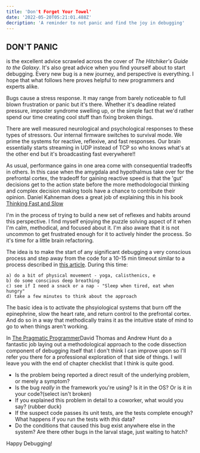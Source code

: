 ```yaml
---
title: 'Don't Forget Your Towel'
date: '2022-05-20T05:21:01.488Z'
decription: 'A reminder to not panic and find the joy in debugging'
---
```


## DON'T PANIC

is the excellent advice scrawled across the cover of *The Hitchiker's Guide to the Galaxy*. It's also great advice when you find yourself about to start debugging. Every new bug is a new journey, and perspective is everything. I hope that what follows here proves helpful to new programmers and experts alike. 

Bugs cause a stress response. It may range from barely noticeable to full blown frustration or panic but it's there. Whether it's deadline related pressure, imposter syndrome swelling up, or the simple fact that we'd rather spend our time creating cool stuff than fixing broken things. 

There are well measured neurological and psychological responses to these types of stressors. Our internal firmware switches to survival mode. We prime the systems for reactive, reflexive, and fast responses. Our brain essentially starts streaming in UDP instead of TCP so who knows what's at the other end but it's broadcasting fast everywhere!!

 As usual, performance gains in one area come with consequential tradeoffs in others. In this case when the amygdala and hypothalmus take over for the prefrontal cortex, the tradeoff for gaining reactive speed is that the 'gut' decisions get to the action state before the more methodologocial thinking and complex decision making tools have a chance to contribute their opinion. Daniel Kahneman does a great job of explaining this in his book [Thinking Fast and Slow](https://en.wikipedia.org/wiki/Thinking,_Fast_and_Slow)

I'm in the process of trying to build a new set of reflexes and habits around this perspective. I find myself enjoying the puzzle solving aspect of it when I'm calm, methodical, and focused about it. I'm also aware that it is not uncommon to get frustrated enough for it to actively hinder the process. So it's time for a little brain refactoring.

The idea is to make the start of any significant debugging a very conscious process and step away from the code for a 10-15 min timeout similar to a process described in [this article](https://www.inc.com/minda-zetlin/decision-making-tough-choices-mental-calm-focus.html). During this time:

    a) do a bit of physical movement - yoga, calisthenics, e
    b) do some conscious deep breathing
    c) see if I need a snack or a nap - "Sleep when tired, eat when hungry"
    d) take a few minutes to think about the approach

The basic idea is to activate the phsyiological systems that burn off the epinephrine, slow the heart rate, and return control to the prefrontal cortex. And do so in a way that methodically trains it as the intuitive state of mind to go to when things aren't working. 

In [The Pragmatic Programmer](https://pragprog.com/titles/tpp20/the-pragmatic-programmer-20th-anniversary-edition/)David Thomas and Andrew Hunt do a fantastic job laying out a methodological approach to the code dissection component of debugging itself that I don't think I can improve upon so I'll refer you there for a professional exploration of that side of things. I will leave you with the end of chapter checklist that I think is quite good. 

- Is the problem being reported a direct result of the underlying problem, or merely a symptom?
- Is the bug *really* in the framework you're using? Is it in the OS? Or is it in your code?(select isn't broken)
- If you explained this problem in detail to a coworker, what would you say? (rubber duck)
- If the suspect code passes its unit tests, are the tests complete enough? What happens if you run the tests with *this* data?
- Do the conditions that caused this bug exist anywhere else in the system? Are there other bugs in the larval stage, just waiting to hatch? 
 


Happy Debugging!